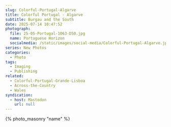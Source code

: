 ```yaml
---
slug: Colorful-Portugal-Algarve
title: Colorful Portugal - Algarve
subtitle: Burgau and the South
date: 2025-07-14 10:47:52
photograph:
  file: 25-05-Portugal-1063-D50.jpg
  name: Portuguese Horizon
  socialmedia: /static/images/social-media/Colorful-Portugal-Algarve.jpg
series: New Photos
categories:
  - Photo
tags:
  - Imaging
  - Publishing
related:
  - Colorful-Portugal-Grande-Lisboa
  - Across-the-Country
  - Wales
syndication:
  - host: Mastodon
    url: null
---
```



<!-- more -->

{% photo_masonry
  "name"
%}